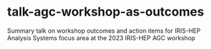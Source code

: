 # talk-agc-workshop-as-outcomes
Summary talk on workshop outcomes and action items for IRIS-HEP Analysis Systems focus area at the 2023 IRIS-HEP AGC workshop
